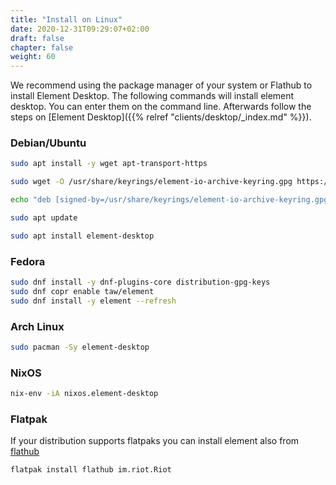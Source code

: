 ```yaml
---
title: "Install on Linux"
date: 2020-12-31T09:29:07+02:00
draft: false
chapter: false
weight: 60
---
```


We recommend using the package manager of your system or Flathub to install Element Desktop. The following commands will install element desktop. You can enter them on the command line. Afterwards follow the steps on [Element Desktop]({{% relref "clients/desktop/_index.md" %}}).

### Debian/Ubuntu
```sh
sudo apt install -y wget apt-transport-https

sudo wget -O /usr/share/keyrings/element-io-archive-keyring.gpg https://packages.element.io/debian/element-io-archive-keyring.gpg

echo "deb [signed-by=/usr/share/keyrings/element-io-archive-keyring.gpg] https://packages.element.io/debian/ default main" | sudo tee /etc/apt/sources.list.d/element-io.list

sudo apt update

sudo apt install element-desktop
```

### Fedora
```sh
sudo dnf install -y dnf-plugins-core distribution-gpg-keys
sudo dnf copr enable taw/element
sudo dnf install -y element --refresh
```

### Arch Linux
```sh
sudo pacman -Sy element-desktop
```

### NixOS
```sh
nix-env -iA nixos.element-desktop
```

### Flatpak
If your distribution supports flatpaks you can install element also from [flathub](https://flathub.org/home)
```sh
flatpak install flathub im.riot.Riot
```
